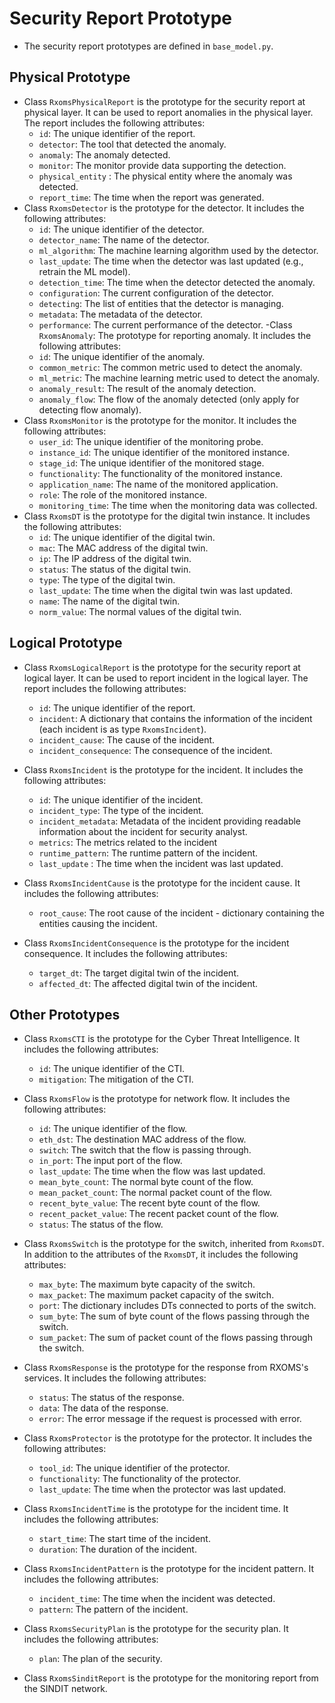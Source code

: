 # Security Report Prototype
- The security report prototypes are defined in `base_model.py`.
## Physical Prototype

- Class `RxomsPhysicalReport` is the prototype for the security report at physical layer. It can be used to report anomalies in the physical layer. The report includes the following attributes:
    - `id`: The unique identifier of the report.
    - `detector`: The tool that detected the anomaly.
    - `anomaly`: The anomaly detected.
    - `monitor`: The monitor provide data supporting the detection.
    - `physical_entity` : The physical entity where the anomaly was detected.
    - `report_time`: The time when the report was generated.
- Class `RxomsDetector` is the prototype for the detector. It includes the following attributes:
    - `id`: The unique identifier of the detector.
    - `detector_name`: The name of the detector.
    - `ml_algorithm`: The machine learning algorithm used by the detector.
    - `last_update`: The time when the detector was last updated (e.g., retrain the ML model).
    - `detection_time`: The time when the detector detected the anomaly.
    - `configuration`: The current configuration of the detector.
    - `detecting`: The list of entities that the detector is managing.
    - `metadata`: The metadata of the detector.
    - `performance`: The current performance of the detector.
-Class `RxomsAnomaly`: The prototype for reporting anomaly. It includes the following attributes:
    - `id`: The unique identifier of the anomaly.
    - `common_metric`: The common metric used to detect the anomaly.
    - `ml_metric`: The machine learning metric used to detect the anomaly.
    - `anomaly_result`: The result of the anomaly detection.
    - `anomaly_flow`: The flow of the anomaly detected (only apply for detecting flow anomaly).
- Class `RxomsMonitor` is the prototype for the monitor. It includes the following attributes:
    - `user_id`: The unique identifier of the monitoring probe.
    - `instance_id`: The unique identifier of the monitored instance.
    - `stage_id`: The unique identifier of the monitored stage.
    - `functionality`: The functionality of the monitored instance.
    - `application_name`: The name of the monitored application.
    - `role`: The role of the monitored instance.
    - `monitoring_time`: The time when the monitoring data was collected.
- Class `RxomsDT` is the prototype for the digital twin instance. It includes the following attributes:
    - `id`: The unique identifier of the digital twin.
    - `mac`: The MAC address of the digital twin.
    - `ip`: The IP address of the digital twin.
    - `status`: The status of the digital twin.
    - `type`: The type of the digital twin.
    - `last_update`: The time when the digital twin was last updated.
    - `name`: The name of the digital twin.
    - `norm_value`: The normal values of the digital twin.

## Logical Prototype
- Class `RxomsLogicalReport` is the prototype for the security report at logical layer. It can be used to report incident in the logical layer. The report includes the following attributes:
    - `id`: The unique identifier of the report.
    - `incident`: A dictionary that contains the information of the incident (each incident is as type `RxomsIncident`).
    - `incident_cause`: The cause of the incident.
    - `incident_consequence`: The consequence of the incident.
   

- Class `RxomsIncident` is the prototype for the incident. It includes the following attributes:
    - `id`: The unique identifier of the incident.
    - `incident_type`: The type of the incident.
    - `incident_metadata`: Metadata of the incident providing readable information about the incident for security analyst.
    - `metrics`: The metrics related to the incident
    - `runtime_pattern`: The runtime pattern of the incident.
    - `last_update` : The time when the incident was last updated.

- Class `RxomsIncidentCause` is the prototype for the incident cause. It includes the following attributes:
    - `root_cause`: The root cause of the incident - dictionary containing the entities causing the incident.

- Class `RxomsIncidentConsequence` is the prototype for the incident consequence. It includes the following attributes:
    - `target_dt`: The target digital twin of the incident.
    - `affected_dt`: The affected digital twin of the incident.

## Other Prototypes
- Class `RxomsCTI` is the prototype for the Cyber Threat Intelligence. It includes the following attributes:
    - `id`: The unique identifier of the CTI.
    -  `mitigation`: The mitigation of the CTI.

- Class `RxomsFlow` is the prototype for network flow. It includes the following attributes:
    - `id`: The unique identifier of the flow.
    - `eth_dst`: The destination MAC address of the flow.
    - `switch`: The switch that the flow is passing through.
    - `in_port`: The input port of the flow.
    - `last_update`: The time when the flow was last updated.
    - `mean_byte_count`: The normal byte count of the flow.
    - `mean_packet_count`: The normal packet count of the flow.
    - `recent_byte_value`: The recent byte count of the flow.
    - `recent_packet_value`: The recent packet count of the flow.
    - `status`: The status of the flow.

- Class `RxomsSwitch` is the prototype for the switch, inherited from `RxomsDT`. In addition to the attributes of the `RxomsDT`, it includes the following attributes:
    - `max_byte`: The maximum byte capacity of the switch.
    - `max_packet`: The maximum packet capacity of the switch.
    - `port`: The dictionary includes DTs connected to ports of the switch.
    - `sum_byte`: The sum of byte count of the flows passing through the switch.
    - `sum_packet`: The sum of packet count of the flows passing through the switch.

- Class `RxomsResponse` is the prototype for the response from RXOMS's services. It includes the following attributes:
    - `status`: The status of the response.
    - `data`: The data of the response.
    - `error`: The error message if the request is processed with error.

- Class `RxomsProtector` is the prototype for the protector. It includes the following attributes:
    - `tool_id`: The unique identifier of the protector.
    - `functionality`: The functionality of the protector.
    - `last_update`: The time when the protector was last updated.

- Class `RxomsIncidentTime` is the prototype for the incident time. It includes the following attributes:
    - `start_time`: The start time of the incident.
    - `duration`: The duration of the incident.

- Class `RxomsIncidentPattern` is the prototype for the incident pattern. It includes the following attributes:
    - `incident_time`: The time when the incident was detected.
    - `pattern`: The pattern of the incident.

- Class `RxomsSecurityPlan` is the prototype for the security plan. It includes the following attributes:
    - `plan`: The plan of the security.

- Class `RxomsSinditReport` is the prototype for the monitoring report from the SINDIT network.